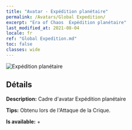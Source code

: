 ```yaml
---
title: "Avatar - Expédition planétaire"
permalink: /Avatars/Global Expedition/
excerpt: "Era of Chaos  Expédition planétaire"
last_modified_at: 2021-08-04
locale: fr
ref: "Global Expedition.md"
toc: false
classes: wide
---
```

 ![Expédition planétaire](/images/a/avatarFrame_201.png)

## Détails

 **Description:** Cadre d'avatar Expédition planétaire 

 **Tips:** Obtenu lors de l'Attaque de la Crique. 

 **Is available:**  + 

